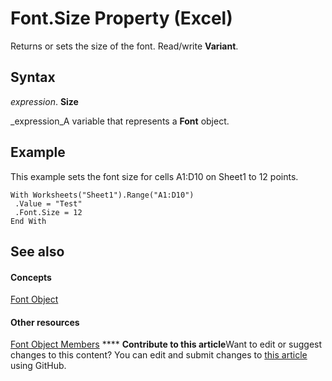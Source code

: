 
# Font.Size Property (Excel)

Returns or sets the size of the font. Read/write  **Variant**.


## Syntax

 _expression_. **Size**

 _expression_A variable that represents a  **Font** object.


## Example

This example sets the font size for cells A1:D10 on Sheet1 to 12 points.


```
With Worksheets("Sheet1").Range("A1:D10") 
 .Value = "Test" 
 .Font.Size = 12 
End With 

```


## See also


#### Concepts


 [Font Object](f4788ba4-1c4c-2f03-4d73-194bc9316825.md)
#### Other resources


 [Font Object Members](537d89ae-59c5-0420-029a-32a2c385f02c.md)
****   **Contribute to this article**Want to edit or suggest changes to this content? You can edit and submit changes to  [this article](https://github.com/jhershey00/VBA_Excel_Test/OpenXMLCon/articles/45f409cd-768b-0794-4fe9-ef002fa69606.md) using GitHub.

